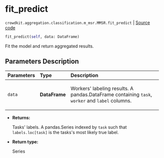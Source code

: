# fit_predict
`crowdkit.aggregation.classification.m_msr.MMSR.fit_predict` | [Source code](https://github.com/Toloka/crowd-kit/blob/v1.0.0/crowdkit/aggregation/classification/m_msr.py#L115)

```python
fit_predict(self, data: DataFrame)
```

Fit the model and return aggregated results.

## Parameters Description

| Parameters | Type | Description |
| :----------| :----| :-----------|
`data`|**DataFrame**|<p>Workers&#x27; labeling results. A pandas.DataFrame containing `task`, `worker` and `label` columns.</p>

* **Returns:**

  Tasks' labels.
A pandas.Series indexed by `task` such that `labels.loc[task]`
is the tasks's most likely true label.

* **Return type:**

  Series
